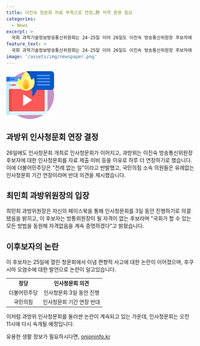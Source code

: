 ```yaml
---
title: 이진숙 청문회 자료 부족으로 연장…野 자격 증명 필요
categories:
  - News
excerpt: >
  국회 과학기술정보방송통신위원회는 24·25일 이어 26일도 이진숙 방송통신위원장 후보자에 대한 인사청문회를 연장하기로 했다. 최민희 과방위원장은 자료 부족을 이유로 인사청문회를 하루 더 진행할 것을 밝히며, 후보자의 자질을 의심하고 법적 조치를 고려한다고 전했다. 이에 반대로 여당 의원들은 이번 연장이 유례없는 일이라며 반발하고 있다. 추가적으로 후보자의 이념 편향적 사고에 대한 논란도 이어지고 있으며, 청문회는 오늘(26일) 오전 11시에 재개될 예정이다.
feature_text: >
  국회 과학기술정보방송통신위원회는 24·25일 이어 26일도 이진숙 방송통신위원장 후보자에 대한 인사청문회를 연장하기로 했다. 최민희 과방위원장은 자료 부족을 이유로 인사청문회를 하루 더 진행할 것을 밝히며, 후보자의 자질을 의심하고 법적 조치를 고려한다고 전했다. 이에 반대로 여당 의원들은 이번 연장이 유례없는 일이라며 반발하고 있다. 추가적으로 후보자의 이념 편향적 사고에 대한 논란도 이어지고 있으며, 청문회는 오늘(26일) 오전 11시에 재개될 예정이다.
image: '/assets/img/newspaper.png'
---
```


<p><img src="/assets/img/news.png" alt="rentncar 속보" /></p>

<h2 data-ke-size="size26">과방위 인사청문회 연장 결정</h2>

<p data-ke-size="size16">26일에도 인사청문회 개최로 인사청문회가 이어지고, 과방위는 이진숙 방송통신위원장 후보자에 대한 인사청문회를 자료 제출 미비 등을 이유로 하루 더 연장하기로 했습니다. 이에 더불어민주당은 "전례 없는 일"이라고 반발했고, 국민의힘 소속 의원들은 유례없는 인사청문회 기간 연장이라며 반대 의견을 제시했습니다.</p>

<h2 data-ke-size="size26">최민희 과방위원장의 입장</h2>

<p data-ke-size="size16">최민희 과방위원장은 자신의 페이스북을 통해 인사청문회를 3일 동안 진행하기로 의결됐음을 밝히고, 이 후보자는 방통위원장이 될 자격이 없는 후보라며 "국회가 할 수 있는 모든 방법을 동원해 자격없음을 계속 증명하겠다"고 밝혔습니다.</p>

<h2 data-ke-size="size26">이후보자의 논란</h2>

<p data-ke-size="size16">이 후보자는 25일에 열린 청문회에서 이념 편향적 사고에 대한 논란이 이어졌으며, 후쿠시마 오염수에 대한 발언으로 논란이 일고있습니다.</p>

<table>
    <tr>
        <td style="text-align: center; height: 17px;"><b>정당</b></td>
        <td style="text-align: center; height: 17px;"><b>인사청문회 의견</b></td>
    </tr>
    <tr>
        <td style="text-align: center; height: 17px;">더불어민주당</td>
        <td style="text-align: center; height: 17px;">인사청문회 3일 동안 진행</td>
    </tr>
    <tr>
        <td style="text-align: center; height: 17px;">국민의힘</td>
        <td style="text-align: center; height: 17px;">인사청문회 기간 연장 반대</td>
    </tr>
</table>

<p data-ke-size="size16">이처럼 과방위 인사청문회를 둘러싼 논란이 계속되고 있는 가운데, 인사청문회는 오전 11시에 다시 속개될 예정입니다.</p>
유용한 생활 정보가 필요하시다면, <a href="https://onioninfo.kr" rel="dofollow">onioninfo.kr</a>


